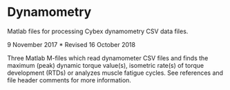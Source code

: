 # Dynamometry
Matlab files for processing Cybex dynamometry CSV data files.

9 November 2017 * Revised 16 October 2018

Three Matlab M-files which read dynamometer CSV files and finds the maximum (peak) dynamic torque value(s), isometric rate(s) of torque development (RTDs) or analyzes muscle fatigue cycles.  See references and file header comments for more information.
